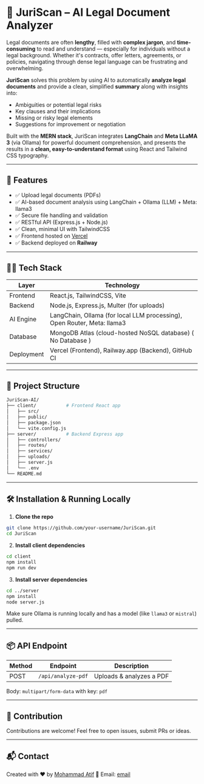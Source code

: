 # 🧾 JuriScan – AI Legal Document Analyzer

Legal documents are often **lengthy**, filled with **complex jargon**, and **time-consuming** to read and understand — especially for individuals without a legal background. Whether it's contracts, offer letters, agreements, or policies, navigating through dense legal language can be frustrating and overwhelming.

**JuriScan** solves this problem by using AI to automatically **analyze legal documents** and provide a clean, simplified **summary** along with insights into:
- Ambiguities or potential legal risks
- Key clauses and their implications
- Missing or risky legal elements
- Suggestions for improvement or negotiation

Built with the **MERN stack**, JuriScan integrates **LangChain** and **Meta LLaMA 3** (via Ollama) for powerful document comprehension, and presents the results in a **clean, easy-to-understand format** using React and Tailwind CSS typography.

---

## 🚀 Features

- ✅ Upload legal documents (PDFs)
- ✅ AI-based document analysis using LangChain + Ollama (LLM) + Meta: llama3
- ✅ Secure file handling and validation
- ✅ RESTful API (Express.js + Node.js)
- ✅ Clean, minimal UI with TailwindCSS
- ✅ Frontend hosted on [Vercel](https://juri-scan-ai.vercel.app/)
- ✅ Backend deployed on **Railway**

---

## 🧑‍💻 Tech Stack

| Layer     | Technology                                                                 |
|-----------|-----------------------------------------------------------------------------|
| Frontend  | React.js, TailwindCSS, Vite                                                 |
| Backend   | Node.js, Express.js, Multer (for uploads)                                   |
| AI Engine | LangChain, Ollama (for local LLM processing), Open Router, Meta: llama3                                |
| Database  | MongoDB Atlas (cloud-hosted NoSQL database) ( No Database )                                 |
| Deployment| Vercel (Frontend), Railway.app (Backend), GitHub CI                         |

---

## 📁 Project Structure

```bash
JuriScan-AI/
├── client/           # Frontend React app
│   ├── src/
│   ├── public/
│   ├── package.json
│   └── vite.config.js
├── server/           # Backend Express app
│   ├── controllers/
│   ├── routes/
│   ├── services/
│   ├── uploads/
│   ├── server.js
│   └── .env
└── README.md
````

---

## 🛠️ Installation & Running Locally

1. **Clone the repo**

```bash
git clone https://github.com/your-username/JuriScan.git
cd JuriScan
```

2. **Install client dependencies**

```bash
cd client
npm install
npm run dev
```

3. **Install server dependencies**

```bash
cd ../server
npm install
node server.js
```

Make sure Ollama is running locally and has a model (like `llama3` or `mistral`) pulled.

---

## 📦 API Endpoint

| Method | Endpoint           | Description              |
| ------ | ------------------ | ------------------------ |
| POST   | `/api/analyze-pdf` | Uploads & analyzes a PDF |

Body: `multipart/form-data` with key: `pdf`

---

## 🤝 Contribution

Contributions are welcome! Feel free to open issues, submit PRs or ideas.

---

## 📬 Contact

Created with ❤️ by [Mohammad Atif](https://github.com/atif786k)
📧 Email: [email](mailto:matif91201@gmail.com)
